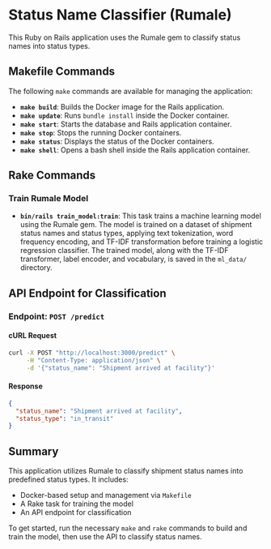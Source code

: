 # Status Name Classifier (Rumale)

This Ruby on Rails application uses the Rumale gem to classify status names into status types.

## Makefile Commands

The following `make` commands are available for managing the application:

- **`make build`**: Builds the Docker image for the Rails application.
- **`make update`**: Runs `bundle install` inside the Docker container.
- **`make start`**: Starts the database and Rails application container.
- **`make stop`**: Stops the running Docker containers.
- **`make status`**: Displays the status of the Docker containers.
- **`make shell`**: Opens a bash shell inside the Rails application container.

## Rake Commands

### Train Rumale Model

- **`bin/rails train_model:train`**: This task trains a machine learning model using the Rumale gem. The model is trained on a dataset of shipment status names and status types, applying text tokenization, word frequency encoding, and TF-IDF transformation before training a logistic regression classifier. The trained model, along with the TF-IDF transformer, label encoder, and vocabulary, is saved in the `ml_data/` directory.

## API Endpoint for Classification

### Endpoint: `POST /predict`

#### cURL Request

```sh
curl -X POST "http://localhost:3000/predict" \
     -H "Content-Type: application/json" \
     -d '{"status_name": "Shipment arrived at facility"}'
```

#### Response

```json
{
  "status_name": "Shipment arrived at facility",
  "status_type": "in_transit"
}
```

## Summary

This application utilizes Rumale to classify shipment status names into predefined status types. It includes:
- Docker-based setup and management via `Makefile`
- A Rake task for training the model
- An API endpoint for classification

To get started, run the necessary `make` and `rake` commands to build and train the model, then use the API to classify status names.

